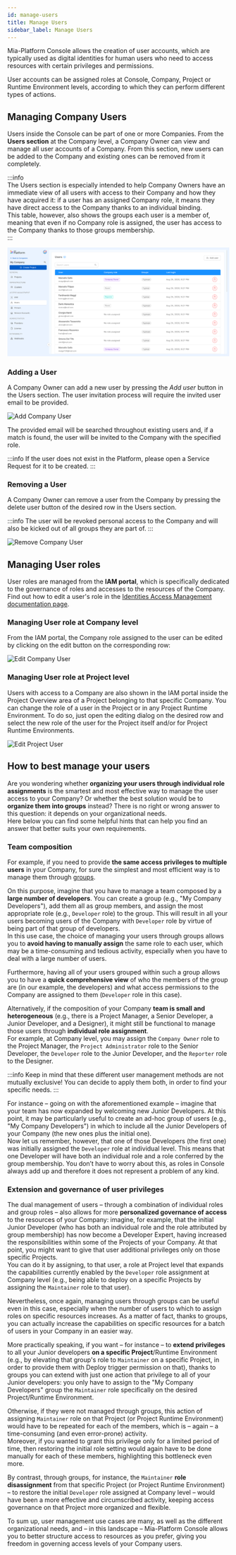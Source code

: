 ```yaml
---
id: manage-users
title: Manage Users
sidebar_label: Manage Users
---
```


Mia-Platform Console allows the creation of user accounts, which are typically used as digital identities for human users who need to access resources with certain privileges and permissions.

User accounts can be assigned roles at Console, Company, Project or Runtime Environment levels, according to which they can perform different types of actions.

## Managing Company Users

Users inside the Console can be part of one or more Companies. From the **Users section** at the Company level, a Company Owner can view and manage all user accounts of a Company. From this section, new users can be added to the Company and existing ones can be removed from it completely.

:::info  
The Users section is especially intended to help Company Owners have an immediate view of all users with access to their Company and how they have acquired it: if a user has an assigned Company role, it means they have direct access to the Company thanks to an individual binding.  
This table, however, also shows the groups each user is a member of, meaning that even if no Company role is assigned, the user has access to the Company thanks to those groups membership.  
:::

![Users portal](./img/manage-users/users-portal.png)

### Adding a User

A Company Owner can add a new user by pressing the *Add user* button in the Users section. The user invitation process will require the invited user email to be provided.

<div style={{display: 'flex', justifyContent: 'center'}}>
  <div style={{display: 'flex', width: '600px'}}>

![Add Company User](./img/manage-users/add-user.png)

  </div>
</div>

The provided email will be searched throughout existing users and, if a match is found, the user will be invited to the Company with the specified role.

:::info
If the user does not exist in the Platform, please open a Service Request for it to be created.
:::

### Removing a User

A Company Owner can remove a user from the Company by pressing the delete user button of the desired row in the Users section. 

:::info 
The user will be revoked personal access to the Company and will also be kicked out of all groups they are part of.
:::

<div style={{display: 'flex', justifyContent: 'center'}}>
  <div style={{display: 'flex', width: '600px'}}>

![Remove Company User](./img/manage-users/remove-user.png)

  </div>
</div>

## Managing User roles

User roles are managed from the **IAM portal**, which is specifically dedicated to the governance of roles and accesses to the resources of the Company. Find out how to edit a user's role in the [Identities Access Management documentation page](/development_suite/identity-and-access-management/manage-identities.md).

### Managing User role at Company level

From the IAM portal, the Company role assigned to the user can be edited by clicking on the edit button on the corresponding row:

<div style={{display: 'flex', justifyContent: 'center'}}>
  <div style={{display: 'flex', width: '600px'}}>

![Edit Company User](./img/manage-identities/edit_company_user.png)

  </div>
</div>

### Managing User role at Project level

Users with access to a Company are also shown in the IAM portal inside the Project Overview area of a Project belonging to that specific Company.
You can change the role of a user in the Project or in any Project Runtime Environment. To do so, just open the editing dialog on the desired row and select the new role of the user for the Project itself and/or for Project Runtime Environments.

<div style={{display: 'flex', justifyContent: 'center'}}>
  <div style={{display: 'flex', width: '600px'}}>

![Edit Project User](./img/manage-identities/edit_at_project_level.png)

  </div>
</div>

## How to best manage your users

Are you wondering whether **organizing your users through individual role assignments** is the smartest and most effective way to manage the user access to your Company? Or whether the best solution would be to **organize them into groups** instead?
There is no right or wrong answer to this question: it depends on your organizational needs.  
Here below you can find some helpful hints that can help you find an answer that better suits your own requirements.

### Team composition

For example, if you need to provide **the same access privileges to multiple users** in your Company, for sure the simplest and most efficient way is to manage them through [groups](/development_suite/identity-and-access-management/manage-groups.md).  

On this purpose, imagine that you have to manage a team composed by a **large number of developers**. You can create a group (e.g., "My Company Developers"), add them all as group members, and assign the most appropriate role (e.g., `Developer` role) to the group. This will result in all your users becoming users of the Company with `Developer` role by virtue of being part of that group of developers.  
In this use case, the choice of managing your users through groups allows you to **avoid having to manually assign** the same role to each user, which may be a time-consuming and tedious activity, especially when you have to deal with a large number of users.  

Furthermore, having all of your users grouped within such a group allows you to have a **quick comprehensive view** of who the members of the group are (in our example, the developers) and what access permissions to the Company are assigned to them (`Developer` role in this case).

Alternatively, if the composition of your Company **team is small and heterogeneous** (e.g., there is a Project Manager, a Senior Developer, a Junior Developer, and a Designer), it might still be functional to manage those users through **individual role assignment**.  
For example, at Company level, you may assign the `Company Owner` role to the Project Manager, the `Project Administrator` role to the Senior Developer, the `Developer` role to the Junior Developer, and the `Reporter` role to the Designer. 

:::info 
Keep in mind that these different user management methods are not mutually exclusive! You can decide to apply them both, in order to find your specific needs. 
:::

For instance – going on with the aforementioned example – imagine that your team has now expanded by welcoming new Junior Developers. At this point, it may be particularly useful to create an ad-hoc group of users (e.g., "My Company Developers") in which to include all the Junior Developers of your Company (the new ones plus the initial one).  
Now let us remember, however, that one of those Developers (the first one) was initially assigned the `Developer` role at individual level. This means that one Developer will have both an individual role and a role conferred by the group membership. You don’t have to worry about this, as roles in Console always add up and therefore it does not represent a problem of any kind.

### Extension and governance of user privileges

The dual management of users – through a combination of individual roles and group roles – also allows for more **personalized governance of access** to the resources of your Company: imagine, for example, that the initial Junior Developer (who has both an individual role and the role attributed by group membership) has now become a Developer Expert, having increased the responsibilities within some of the Projects of your Company. At that point, you might want to give that user additional privileges only on those specific Projects.  
You can do it by assigning, to that user, a role at Project level that expands the capabilities currently enabled by the `Developer` role assignment at Company level (e.g., being able to deploy on a specific Projects by assigning the `Maintainer` role to that user).

Nevertheless, once again, managing users through groups can be useful even in this case, especially when the number of users to which to assign roles on specific resources increases. As a matter of fact, thanks to groups, you can actually increase the capabilities on specific resources for a batch of users in your Company in an easier way.

More practically speaking, if you want – for instance – to **extend privileges** to all your Junior developers **on a specific Project**/Runtime Environment (e.g., by elevating that group's role to `Maintainer` on a specific Project, in order to provide them with Deploy trigger permission on that), thanks to groups you can extend with just one action that privilege to all of your Junior developers: you only have to assign to the "My Company Developers" group the `Maintainer` role specifically on the desired Project/Runtime Environment.

Otherwise, if they were not managed through groups, this action of assigning `Maintainer` role on that Project (or Project Runtime Environment) would have to be repeated for each of the members, which is – again – a time-consuming (and even error-prone) activity.  
Moreover, if you wanted to grant this privilege only for a limited period of time, then restoring the initial role setting would again have to be done manually for each of these members, highlighting this bottleneck even more.

By contrast, through groups, for instance, the `Maintainer` **role disassignment** from that specific Project (or Project Runtime Environment) – to restore the initial `Developer` role assigned at Company level – would have been a more effective and circumscribed activity, keeping access governance on that Project more organized and flexible.

To sum up, user management use cases are many, as well as the different organizational needs, and – in this landscape – Mia-Platform Console allows you to better structure access to resources as you prefer, giving you freedom in governing access levels of your Company users.
